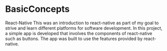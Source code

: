 # BasicConcepts
React-Native
This was an introduction to react-native as part of my goal to strive and learn different platforms for software development.
In this project, a simple app is developed that involves the components of react-native such as buttons. The app was built to 
use the features provided by react-native.

